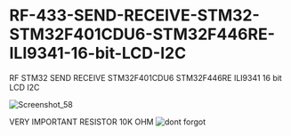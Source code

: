 # RF-433-SEND-RECEIVE-STM32-STM32F401CDU6-STM32F446RE-ILI9341-16-bit-LCD-I2C
RF STM32 SEND RECEIVE STM32F401CDU6 STM32F446RE ILI9341 16 bit LCD I2C

![Screenshot_58](https://user-images.githubusercontent.com/31142397/209251090-9ca6d9e9-d7a5-44d0-9c00-e2bf5ecba5e2.jpg)

VERY IMPORTANT RESISTOR 10K OHM
![dont forgot](https://user-images.githubusercontent.com/31142397/209251095-65713c71-fde1-4400-9d75-13f45bc1fc58.jpg)
